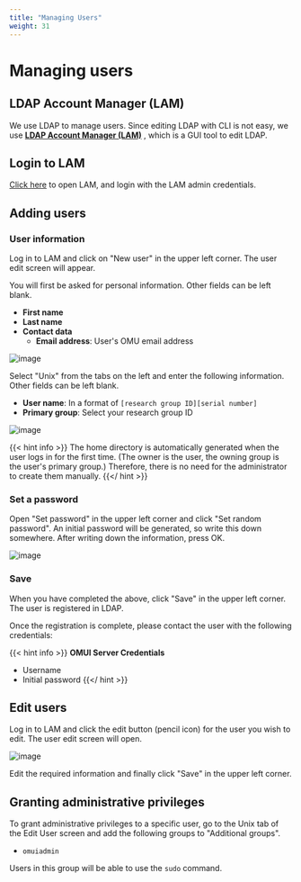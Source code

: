 ```yaml
---
title: "Managing Users"
weight: 31
---
```


# Managing users

## LDAP Account Manager (LAM)

We use LDAP to manage users.
Since editing LDAP with CLI is not easy, we use [**LDAP Account Manager (LAM)**](https://www.ldap-account-manager.org) , which is a GUI tool to edit LDAP.

## Login to LAM

[Click here](http://172.26.59.40/lam/) to open LAM, and login with the LAM admin credentials.

## Adding users

### User information

Log in to LAM and click on "New user" in the upper left corner.
The user edit screen will appear.

You will first be asked for personal information.
Other fields can be left blank.

- **First name**
- **Last name**
- **Contact data**
  - **Email address**: User's OMU email address

![image](img/lam-new-user-personal.png)

Select "Unix" from the tabs on the left and enter the following information.
Other fields can be left blank.

- **User name**: In a format of `[research group ID][serial number]`
- **Primary group**: Select your research group ID

![image](img/lam-new-user-unix.png)

{{< hint info >}}
The home directory is automatically generated when the user logs in for the first time.
(The owner is the user, the owning group is the user's primary group.)
Therefore, there is no need for the administrator to create them manually.
{{</ hint >}}

### Set a password

Open "Set password" in the upper left corner and click "Set random password".
An initial password will be generated, so write this down somewhere.
After writing down the information, press OK.

![image](img/lam-set-password.png)

### Save

When you have completed the above, click "Save" in the upper left corner.
The user is registered in LDAP.

Once the registration is complete, please contact the user with the following credentials:

{{< hint info >}}
**OMUI Server Credentials**

- Username
- Initial password
{{</ hint >}}

## Edit users

Log in to LAM and click the edit button (pencil icon) for the user you wish to edit.
The user edit screen will open.

![image](img/lam-users-list.png)

Edit the required information and finally click "Save" in the upper left corner.

## Granting administrative privileges

To grant administrative privileges to a specific user, go to the Unix tab of the Edit User screen and add the following groups to "Additional groups".

- `omuiadmin`

Users in this group will be able to use the `sudo` command.